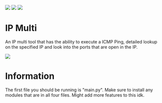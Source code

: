![](https://img.shields.io/github/watchers/9xw/ip-multi?style=social) ![](https://img.shields.io/github/stars/9xw/ip-multi?style=social) ![](https://img.shields.io/github/forks/9xw/ip-multi?style=social)

# IP Multi
An IP multi tool that has the ability to execute a ICMP Ping, detailed lookup on the specified IP and look into the ports that are open in the IP.

![](https://media.discordapp.net/attachments/631162287968747550/800892119371743242/unknown.png?width=1077&height=428)

# Information
The first file you should be running is "main.py". Make sure to install any modules that are in all four files. Might add more features to this idk.
